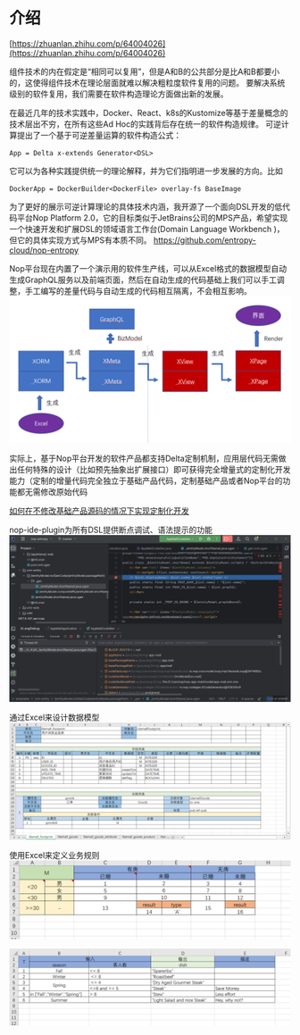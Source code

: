 # 介绍

[https://zhuanlan.zhihu.com/p/64004026](https://zhuanlan.zhihu.com/p/64004026)

组件技术的内在假定是“相同可以复用”，但是A和B的公共部分是比A和B都要小的，这使得组件技术在理论层面就难以解决粗粒度软件复用的问题。
要解决系统级别的软件复用，我们需要在软件构造理论方面做出新的发展。

在最近几年的技术实践中，Docker、React、k8s的Kustomize等基于差量概念的技术层出不穷，在所有这些Ad Hoc的实践背后存在统一的软件构造规律。
可逆计算提出了一个基于可逆差量运算的软件构造公式：

```
App = Delta x-extends Generator<DSL>
```

它可以为各种实践提供统一的理论解释，并为它们指明进一步发展的方向。比如

```
DockerApp = DockerBuilder<DockerFile> overlay-fs BaseImage
```

为了更好的展示可逆计算理论的具体技术内涵，我开源了一个面向DSL开发的低代码平台Nop Platform 2.0，它的目标类似于JetBrains公司的MPS产品，希望实现一个快速开发和扩展DSL的领域语言工作台(Domain Language Workbench )，但它的具体实现方式与MPS有本质不同。
https://github.com/entropy-cloud/nop-entropy

Nop平台现在内置了一个演示用的软件生产线，可以从Excel格式的数据模型自动生成GraphQL服务以及前端页面，然后在自动生成的代码基础上我们可以手工调整，手工编写的差量代码与自动生成的代码相互隔离，不会相互影响。
![delta-pipeline](../tutorial/delta-pipeline.png)

实际上，基于Nop平台开发的软件产品都支持Delta定制机制，应用层代码无需做出任何特殊的设计（比如预先抽象出扩展接口）即可获得完全增量式的定制化开发能力（定制的增量代码完全独立于基础产品代码，定制基础产品或者Nop平台的功能都无需修改原始代码

[如何在不修改基础产品源码的情况下实现定制化开发](https://zhuanlan.zhihu.com/p/628770810)

nop-ide-plugin为所有DSL提供断点调试、语法提示的功能
![xlang-debugger](../tutorial/xlang-debugger.png)

通过Excel来设计数据模型
![excel-data-model](../tutorial/excel-model.png)

使用Excel来定义业务规则
![decision-matrix](../dev-guide/rule/decision-matrix.png)

![decision-tree](../dev-guide/rule/decision-tree.png)
